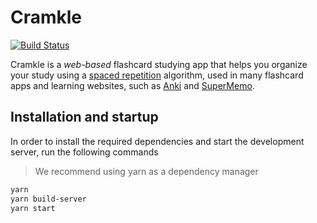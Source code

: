 # Cramkle

[![Build Status](https://travis-ci.org/lucasecdb/cramkle.svg?branch=master)](https://travis-ci.org/lucasecdb/cramkle)

Cramkle is a *web-based* flashcard studying app that helps you
organize your study using a [spaced repetition](https://en.wikipedia.org/wiki/Spaced_repetition)
algorithm, used in many flashcard apps and learning websites, such as
[Anki](https://apps.ankiweb.net/) and [SuperMemo](https://www.supermemo.com/).

## Installation and startup

In order to install the required dependencies and
start the development server, run the following commands

> We recommend using yarn as a dependency manager

```sh
yarn
yarn build-server
yarn start
```
